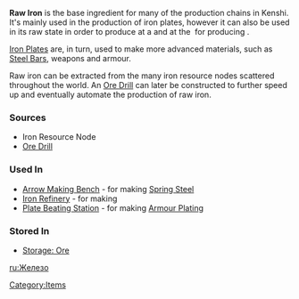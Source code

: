 **Raw Iron** is the base ingredient for many of the production chains in
Kenshi. It's mainly used in the production of iron plates, however it
can also be used in its raw state in order to produce [](Armour_Plating.md) at a [](Plate_Beating_Station.md) and at the [](Arrow_Making_Bench.md) for producing [](Spring_Steel.md).

[Iron Plates](Iron_Plate.md "wikilink") are, in turn, used to make more
advanced materials, such as [Steel Bars](Steel_Bars.md "wikilink"), weapons
and armour.

Raw iron can be extracted from the many iron resource nodes scattered
throughout the world. An [Ore Drill](Ore_Drill.md "wikilink") can later be
constructed to further speed up and eventually automate the production
of raw iron.

### Sources

- Iron Resource Node
- [Ore Drill](Ore_Drill.md "wikilink")

### Used In

- [Arrow Making Bench](Arrow_Making_Bench.md "wikilink") - for making
  [Spring Steel](Spring_Steel.md "wikilink")
- [Iron Refinery](Iron_Refinery.md "wikilink") - for making [](Iron_Plates.md)
- [Plate Beating Station](Plate_Beating_Station.md "wikilink") - for making
  [Armour Plating](Armour_Plating.md "wikilink")

### Stored In

- [Storage: Ore](Storage:_Ore "wikilink")

[ru:Железо](ru:Железо "wikilink")

[Category:Items](Category:Items "wikilink")